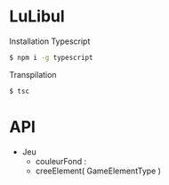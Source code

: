# LuLibul


Installation Typescript
```bash
$ npm i -g typescript
```

Transpilation
```bash
$ tsc
```

# API

- Jeu
	+ couleurFond :
	+ creeElement( GameElementType )
